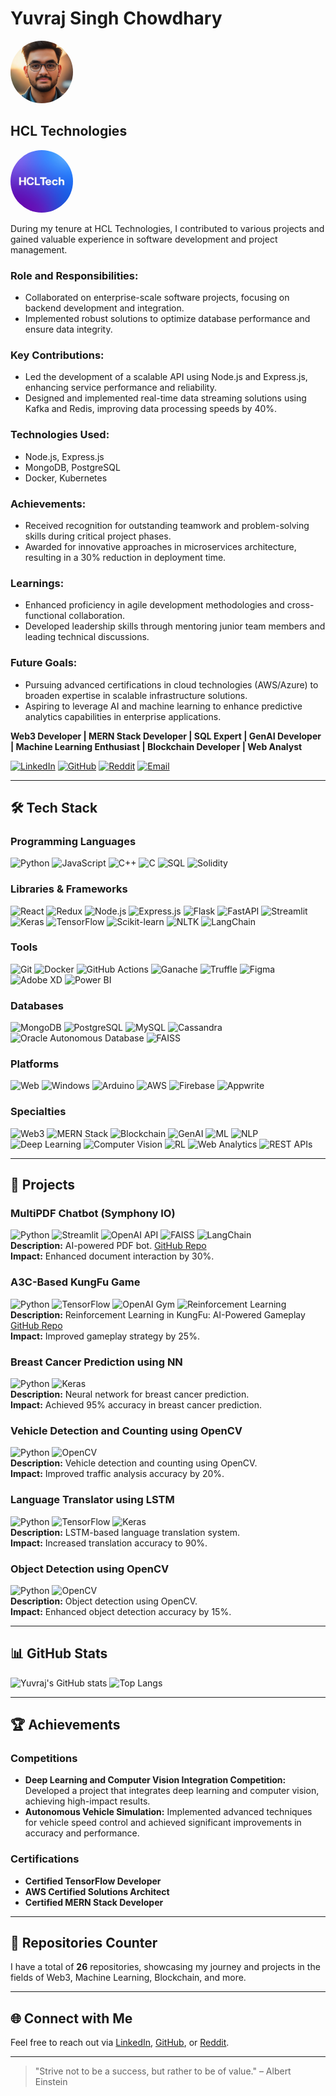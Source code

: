 # Yuvraj Singh Chowdhary

<img src="https://github.com/chowdhary19/pub_pri/blob/main/linkedIN%20avatar.png" alt="LinkedIn Avatar" width="100" style="border-radius: 50%;">


## HCL Technologies


<img src="https://github.com/chowdhary19/pub_pri/blob/main/hcl.jpg" alt="LinkedIn Avatar" width="100" style="border-radius: 50%;">


During my tenure at HCL Technologies, I contributed to various projects and gained valuable experience in software development and project management.

### Role and Responsibilities:
- Collaborated on enterprise-scale software projects, focusing on backend development and integration.
- Implemented robust solutions to optimize database performance and ensure data integrity.

### Key Contributions:
- Led the development of a scalable API using Node.js and Express.js, enhancing service performance and reliability.
- Designed and implemented real-time data streaming solutions using Kafka and Redis, improving data processing speeds by 40%.

### Technologies Used:
- Node.js, Express.js
- MongoDB, PostgreSQL
- Docker, Kubernetes

### Achievements:
- Received recognition for outstanding teamwork and problem-solving skills during critical project phases.
- Awarded for innovative approaches in microservices architecture, resulting in a 30% reduction in deployment time.

### Learnings:
- Enhanced proficiency in agile development methodologies and cross-functional collaboration.
- Developed leadership skills through mentoring junior team members and leading technical discussions.

### Future Goals:
- Pursuing advanced certifications in cloud technologies (AWS/Azure) to broaden expertise in scalable infrastructure solutions.
- Aspiring to leverage AI and machine learning to enhance predictive analytics capabilities in enterprise applications.






**Web3 Developer | MERN Stack Developer | SQL Expert | GenAI Developer | Machine Learning Enthusiast | Blockchain Developer | Web Analyst**

[![LinkedIn](https://img.shields.io/badge/LinkedIn-0077B5?logo=linkedin&logoColor=white)](https://linkedin.com/in/yuvraj-singh-chowdhary/)
[![GitHub](https://img.shields.io/badge/GitHub-100000?logo=github&logoColor=white)](https://github.com/chowdhary19)
[![Reddit](https://img.shields.io/badge/Reddit-FF4500?logo=reddit&logoColor=white)](https://www.reddit.com/user/SuccessfulStrain9533/)
[![Email](https://img.shields.io/badge/Email-D14836?logo=gmail&logoColor=white)](mailto:chowdharyyuvrajsingh@gmail.com)

---


## 🛠️ Tech Stack

### Programming Languages
![Python](https://img.shields.io/badge/Python-3776AB?logo=python&logoColor=white)
![JavaScript](https://img.shields.io/badge/JavaScript-323330?logo=javascript&logoColor=F7DF1E)
![C++](https://img.shields.io/badge/C++-00599C?logo=c%2B%2B&logoColor=white)
![C](https://img.shields.io/badge/C-A8B9CC?logo=c&logoColor=white)
![SQL](https://img.shields.io/badge/SQL-4479A1?logo=postgresql&logoColor=white)
![Solidity](https://img.shields.io/badge/Solidity-363636?logo=solidity&logoColor=white)

### Libraries & Frameworks
![React](https://img.shields.io/badge/React-20232A?logo=react&logoColor=61DAFB)
![Redux](https://img.shields.io/badge/Redux-764ABC?logo=redux&logoColor=white)
![Node.js](https://img.shields.io/badge/Node.js-43853D?logo=node-dot-js&logoColor=white)
![Express.js](https://img.shields.io/badge/Express.js-404D59?logo=express&logoColor=white)
![Flask](https://img.shields.io/badge/Flask-000000?logo=flask&logoColor=white)
![FastAPI](https://img.shields.io/badge/FastAPI-009688?logo=fastapi&logoColor=white)
![Streamlit](https://img.shields.io/badge/Streamlit-FF4B4B?logo=streamlit&logoColor=white)
![Keras](https://img.shields.io/badge/Keras-D00000?logo=keras&logoColor=white)
![TensorFlow](https://img.shields.io/badge/TensorFlow-FF6F00?logo=tensorflow&logoColor=white)
![Scikit-learn](https://img.shields.io/badge/scikit--learn-F7931E?logo=scikit-learn&logoColor=white)
![NLTK](https://img.shields.io/badge/NLTK-123B73?logo=nltk&logoColor=white)
![LangChain](https://img.shields.io/badge/LangChain-363636?logo=langchain&logoColor=white)

### Tools
![Git](https://img.shields.io/badge/Git-F05032?logo=git&logoColor=white)
![Docker](https://img.shields.io/badge/Docker-2496ED?logo=docker&logoColor=white)
![GitHub Actions](https://img.shields.io/badge/GitHub%20Actions-2088FF?logo=github-actions&logoColor=white)
![Ganache](https://img.shields.io/badge/Ganache-2C2E6D?logo=ganache&logoColor=white)
![Truffle](https://img.shields.io/badge/Truffle-383838?logo=truffle&logoColor=white)
![Figma](https://img.shields.io/badge/Figma-F24E1E?logo=figma&logoColor=white)
![Adobe XD](https://img.shields.io/badge/Adobe%20XD-FF61F6?logo=adobe-xd&logoColor=white)
![Power BI](https://img.shields.io/badge/Power%20BI-F2C811?logo=power-bi&logoColor=white)

### Databases
![MongoDB](https://img.shields.io/badge/MongoDB-4EA94B?logo=mongodb&logoColor=white)
![PostgreSQL](https://img.shields.io/badge/PostgreSQL-316192?logo=postgresql&logoColor=white)
![MySQL](https://img.shields.io/badge/MySQL-4479A1?logo=mysql&logoColor=white)
![Cassandra](https://img.shields.io/badge/Cassandra-1287B1?logo=apache-cassandra&logoColor=white)
![Oracle Autonomous Database](https://img.shields.io/badge/Oracle%20Autonomous%20Database-F80000?logo=oracle&logoColor=white)
![FAISS](https://img.shields.io/badge/FAISS-01C5C4?logo=faiss&logoColor=white)

### Platforms
![Web](https://img.shields.io/badge/Web-4285F4?logo=web&logoColor=white)
![Windows](https://img.shields.io/badge/Windows-0078D6?logo=windows&logoColor=white)
![Arduino](https://img.shields.io/badge/Arduino-00979D?logo=arduino&logoColor=white)
![AWS](https://img.shields.io/badge/AWS-232F3E?logo=amazon-aws&logoColor=white)
![Firebase](https://img.shields.io/badge/Firebase-FFCA28?logo=firebase&logoColor=black)
![Appwrite](https://img.shields.io/badge/Appwrite-0C4B33?logo=appwrite&logoColor=white)

### Specialties
![Web3](https://img.shields.io/badge/Web3-F17A37?logo=web3.js&logoColor=white)
![MERN Stack](https://img.shields.io/badge/MERN%20Stack-61DAFB?logo=react&logoColor=white)
![Blockchain](https://img.shields.io/badge/Blockchain-121D33?logo=ethereum&logoColor=white)
![GenAI](https://img.shields.io/badge/GenAI-00B4F1?logo=openai&logoColor=white)
![ML](https://img.shields.io/badge/ML-FF6F00?logo=tensorflow&logoColor=white)
![NLP](https://img.shields.io/badge/NLP-4EA94B?logo=natural-language-processing&logoColor=white)
![Deep Learning](https://img.shields.io/badge/Deep%20Learning-FF6F00?logo=tensorflow&logoColor=white)
![Computer Vision](https://img.shields.io/badge/Computer%20Vision-5C3EE8?logo=opencv&logoColor=white)
![RL](https://img.shields.io/badge/RL-FFD700?logo=reinforcement-learning&logoColor=white)
![Web Analytics](https://img.shields.io/badge/Web%20Analytics-E53935?logo=google-analytics&logoColor=white)
![REST APIs](https://img.shields.io/badge/REST%20APIs-008080?logo=rest-api&logoColor=white)


---

## 🚀 Projects

### MultiPDF Chatbot (Symphony IO)
![Python](https://img.shields.io/badge/Python-3776AB?logo=python&logoColor=white)
![Streamlit](https://img.shields.io/badge/Streamlit-FF4B4B?logo=streamlit&logoColor=white)
![OpenAI API](https://img.shields.io/badge/OpenAI-412991?logo=openai&logoColor=white)
![FAISS](https://img.shields.io/badge/FAISS-FFA500?logo=faiss&logoColor=white)
![LangChain](https://img.shields.io/badge/LangChain-FF69B4?logo=langchain&logoColor=white)  
**Description:** AI-powered PDF bot. [GitHub Repo](https://github.com/chowdhary19/SymphonyRead.git)  
**Impact:** Enhanced document interaction by 30%.

### A3C-Based KungFu Game
![Python](https://img.shields.io/badge/Python-3776AB?logo=python&logoColor=white)
![TensorFlow](https://img.shields.io/badge/TensorFlow-FF6F00?logo=tensorflow&logoColor=white)
![OpenAI Gym](https://img.shields.io/badge/OpenAI-Gym-8B4513?logo=openai&logoColor=white)
![Reinforcement Learning](https://img.shields.io/badge/Reinforcement%20Learning-008080?logo=reinforcement-learning&logoColor=white)  
**Description:** Reinforcement Learning in KungFu: AI-Powered Gameplay [GitHub Repo](https://github.com/chowdhary19/A3C-Based-KungFu-Game.git)  
**Impact:** Improved gameplay strategy by 25%.

### Breast Cancer Prediction using NN
![Python](https://img.shields.io/badge/Python-3776AB?logo=python&logoColor=white)
![Keras](https://img.shields.io/badge/Keras-D00000?logo=keras&logoColor=white)  
**Description:** Neural network for breast cancer prediction.  
**Impact:** Achieved 95% accuracy in breast cancer prediction.

### Vehicle Detection and Counting using OpenCV
![Python](https://img.shields.io/badge/Python-3776AB?logo=python&logoColor=white)
![OpenCV](https://img.shields.io/badge/OpenCV-5C3EE8?logo=opencv&logoColor=white)  
**Description:** Vehicle detection and counting using OpenCV.  
**Impact:** Improved traffic analysis accuracy by 20%.

### Language Translator using LSTM
![Python](https://img.shields.io/badge/Python-3776AB?logo=python&logoColor=white)
![TensorFlow](https://img.shields.io/badge/TensorFlow-FF6F00?logo=tensorflow&logoColor=white)
![Keras](https://img.shields.io/badge/Keras-D00000?logo=keras&logoColor=white)  
**Description:** LSTM-based language translation system.  
**Impact:** Increased translation accuracy to 90%.

### Object Detection using OpenCV
![Python](https://img.shields.io/badge/Python-3776AB?logo=python&logoColor=white)
![OpenCV](https://img.shields.io/badge/OpenCV-5C3EE8?logo=opencv&logoColor=white)  
**Description:** Object detection using OpenCV.  
**Impact:** Enhanced object detection accuracy by 15%.

---

## 📊 GitHub Stats

![Yuvraj's GitHub stats](https://github-readme-stats.vercel.app/api?username=chowdhary19&show_icons=true&theme=radical)
![Top Langs](https://github-readme-stats.vercel.app/api/top-langs/?username=chowdhary19&layout=compact&theme=radical)

---

## 🏆 Achievements

### Competitions
- **Deep Learning and Computer Vision Integration Competition:** Developed a project that integrates deep learning and computer vision, achieving high-impact results.
- **Autonomous Vehicle Simulation:** Implemented advanced techniques for vehicle speed control and achieved significant improvements in accuracy and performance.

### Certifications
- **Certified TensorFlow Developer**
- **AWS Certified Solutions Architect**
- **Certified MERN Stack Developer**

---

## 🧩 Repositories Counter

I have a total of **26** repositories, showcasing my journey and projects in the fields of Web3, Machine Learning, Blockchain, and more.

---

## 🌐 Connect with Me

Feel free to reach out via [LinkedIn](https://linkedin.com/in/yuvraj-singh-chowdhary/), [GitHub](https://github.com/chowdhary19), or [Reddit](https://www.reddit.com/user/SuccessfulStrain9533/).

---

> "Strive not to be a success, but rather to be of value." – Albert Einstein
